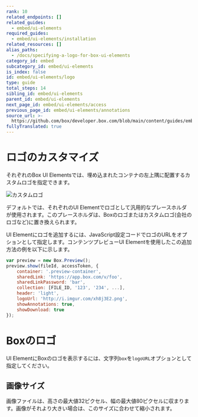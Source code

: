 ```yaml
---
rank: 10
related_endpoints: []
related_guides:
  - embed/ui-elements
required_guides:
  - embed/ui-elements/installation
related_resources: []
alias_paths:
  - /docs/specifying-a-logo-for-box-ui-elements
category_id: embed
subcategory_id: embed/ui-elements
is_index: false
id: embed/ui-elements/logo
type: guide
total_steps: 14
sibling_id: embed/ui-elements
parent_id: embed/ui-elements
next_page_id: embed/ui-elements/access
previous_page_id: embed/ui-elements/annotations
source_url: >-
  https://github.com/box/developer.box.com/blob/main/content/guides/embed/ui-elements/logo.md
fullyTranslated: true
---
```

# ロゴのカスタマイズ

それぞれのBox UI Elementsでは、埋め込まれたコンテナの左上隅に配置するカスタムロゴを指定できます。

<ImageFrame border>

![カスタムロゴ](./images/elements-logo.png)

</ImageFrame>

デフォルトでは、それぞれのUI Elementでロゴとして汎用的なプレースホルダが使用されます。このプレースホルダは、Boxのロゴまたはカスタムロゴ(会社のロゴなど)に置き換えられます。

UI Elementにロゴを追加するには、JavaScript設定コードでロゴのURLをオプションとして指定します。コンテンツプレビューUI Elementを使用したこの追加方法の例を以下に示します。

```js
var preview = new Box.Preview();
preview.show(fileId, accessToken, {
    container: '.preview-container',
    sharedLink: 'https://app.box.com/v/foo',
    sharedLinkPassword: 'bar',
    collection: [FILE_ID, '123', '234', ...],
    header: 'light',
    logoUrl: 'http://i.imgur.com/xh8j3E2.png',
    showAnnotations: true,
    showDownload: true
});
```

<Message>

# Boxのロゴ

UI ElementにBoxのロゴを表示するには、文字列`box`を`logoURL`オプションとして指定してください。

</Message>

## 画像サイズ

画像ファイルは、高さの最大値32ピクセル、幅の最大値80ピクセルに収まります。画像がそれより大きい場合は、このサイズに合わせて縮小されます。
